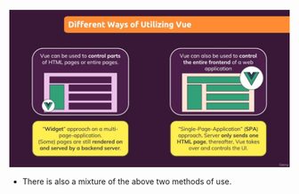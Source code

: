 ![Alt diff way to utilizing vue](pic/01.jpg)

- There is also a mixture of the above two methods of use.
